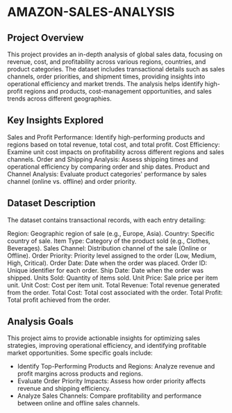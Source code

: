 # AMAZON-SALES-ANALYSIS

## Project Overview
This project provides an in-depth analysis of global sales data, focusing on revenue, cost, and profitability across various regions, countries, and product categories. The dataset includes transactional details such as sales channels, order priorities, and shipment times, providing insights into operational efficiency and market trends. The analysis helps identify high-profit regions and products, cost-management opportunities, and sales trends across different geographies.

## Key Insights Explored
Sales and Profit Performance: Identify high-performing products and regions based on total revenue, total cost, and total profit.
Cost Efficiency: Examine unit cost impacts on profitability across different regions and sales channels.
Order and Shipping Analysis: Assess shipping times and operational efficiency by comparing order and ship dates.
Product and Channel Analysis: Evaluate product categories' performance by sales channel (online vs. offline) and order priority.

## Dataset Description
The dataset contains transactional records, with each entry detailing:

Region: Geographic region of sale (e.g., Europe, Asia).
Country: Specific country of sale.
Item Type: Category of the product sold (e.g., Clothes, Beverages).
Sales Channel: Distribution channel of the sale (Online or Offline).
Order Priority: Priority level assigned to the order (Low, Medium, High, Critical).
Order Date: Date when the order was placed.
Order ID: Unique identifier for each order.
Ship Date: Date when the order was shipped.
Units Sold: Quantity of items sold.
Unit Price: Sale price per item unit.
Unit Cost: Cost per item unit.
Total Revenue: Total revenue generated from the order.
Total Cost: Total cost associated with the order.
Total Profit: Total profit achieved from the order.

## Analysis Goals
This project aims to provide actionable insights for optimizing sales strategies, improving operational efficiency, and identifying profitable market opportunities. Some specific goals include:

* Identify Top-Performing Products and Regions: Analyze revenue and profit margins across products and regions.
* Evaluate Order Priority Impacts: Assess how order priority affects revenue and shipping efficiency.
* Analyze Sales Channels: Compare profitability and performance between online and offline sales channels.
